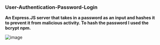 ### User-Authentication-Password-Login

**An Express.JS server that takes in a password as an input and hashes it to prevent it from malicious activity. To hash the password I used the bcrypt npm.**

![image](https://user-images.githubusercontent.com/69797257/104852424-e0b1a300-58f2-11eb-9c2e-43fd59d6a57c.png)
